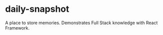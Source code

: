 # daily-snapshot
 A place to store memories. Demonstrates Full Stack knowledge with React Framework.
